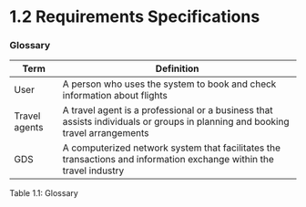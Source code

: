 # 1.2 Requirements Specifications
### Glossary
| Term    | Definition    |
|---------|---------------|
| User     | A person who uses the system to book and check information about flights
|Travel agents | A travel agent is a professional or a business that assists individuals or groups in planning and booking travel arrangements
| GDS | A computerized network system that facilitates the transactions and information exchange within the travel industry
Table 1.1: Glossary
